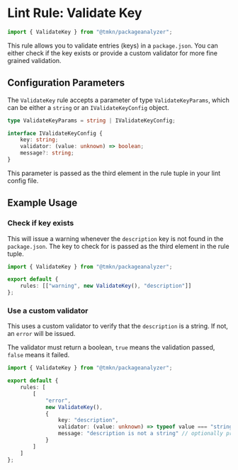 # Lint Rule: Validate Key

```typescript
import { ValidateKey } from "@tmkn/packageanalyzer";
```

This rule allows you to validate entries (keys) in a `package.json`. You can either check if the key exists or provide a custom validator for more fine grained validation.

## Configuration Parameters

The `ValidateKey` rule accepts a parameter of type `ValidateKeyParams`, which can be either a `string` or an `IValidateKeyConfig` object.

```typescript
type ValidateKeyParams = string | IValidateKeyConfig;

interface IValidateKeyConfig {
    key: string;
    validator: (value: unknown) => boolean;
    message?: string;
}
```

This parameter is passed as the third element in the rule tuple in your lint config file.

## Example Usage

### Check if key exists

This will issue a warning whenever the `description` key is not found in the `package.json`. The key to check for is passed as the third element in the rule tuple.

```typescript title="lintConfig.ts"
import { ValidateKey } from "@tmkn/packageanalyzer";

export default {
    rules: [["warning", new ValidateKey(), "description"]]
};
```

### Use a custom validator

This uses a custom validator to verify that the `description` is a string. If not, an `error` will be issued.

The validator must return a boolean, `true` means the validation passed, `false` means it failed.

```typescript title="lintConfig.ts"
import { ValidateKey } from "@tmkn/packageanalyzer";

export default {
    rules: [
        [
            "error",
            new ValidateKey(),
            {
                key: "description",
                validator: (value: unknown) => typeof value === "string",
                message: "description is not a string" // optionally provide a custom error message
            }
        ]
    ]
};
```
